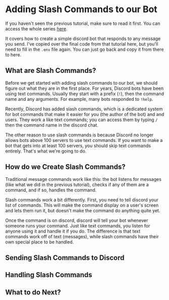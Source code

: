# Adding Slash Commands to our Bot

If you haven't seen the previous tutorial, make sure to read it first. You can access the whole series [here](https://cratecode.com/unit/ru1w1f268c).

It covers how to create a simple discord bot that responds to any message you send. I've copied over the final code from that tutorial here, but you'll need to fill in the `.env` file again. You can just go back and copy it from there to here.

## What are Slash Commands?

Before we get started with adding slash commands to our bot, we should figure out what they are in the first place. For years, Discord bots have been using text commands. Usually they start with a prefix (`!`), then the command name and any arguments. For example, many bots responded to `!help`.

Recently, Discord has added slash commands, which is a dedicated system for bot commands that make it easier for you (the author of the bot) and and users. They work a like text commands; you can access them by typing `/` then the command name in the discord chat.

The other reason to use slash commands is because Discord no longer allows bots above 100 servers to use text commands. If you want to make a bot that gets into at least 100 servers, you should skip text commands entirely. That's what we're going to do.

## How do we Create Slash Commands?

Traditional message commands work like this: the bot listens for messages (like what we did in the previous tutorial), checks if any of them are a command, and if so, handles the command.

Slash commands work a bit differently. First, you need to tell discord your list of commands. This will make the command display on a user's screen and lets them run it, but doesn't make the command do anything quite yet.

Once the command is on discord, discord will tell your bot whenever someone runs your command. Just like text commands, you listen for anyone using it and handle it if you do. The difference is that text commands work off of text (messages), while slash commands have their own special place to be handled.

## Sending Slash Commands to Discord

## Handling Slash Commands

## What to do Next?

